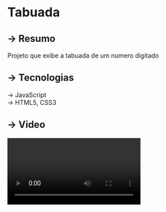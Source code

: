 # Tabuada

<h2>→ Resumo</h2>
Projeto que exibe a tabuada de um numero digitado

<h2>→ Tecnologias</h2>
→ JavaScript
<br>
→ HTML5, CSS3
<br>

<h2>→ Video</h2>

<video src="https://user-images.githubusercontent.com/111146154/209825876-5ea2a271-fa9a-4873-8850-1548a773c72d.mp4"></video>

